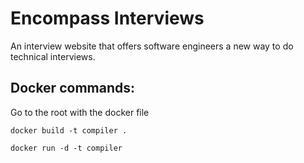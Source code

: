# Encompass Interviews

An interview website that offers software engineers a new way to do technical interviews.

## Docker commands:

Go to the root with the docker file

`docker build -t compiler .`

`docker run -d -t compiler`
